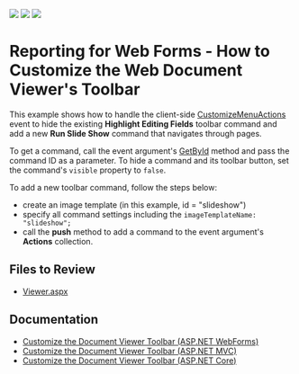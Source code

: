<!-- default badges list -->
![](https://img.shields.io/endpoint?url=https://codecentral.devexpress.com/api/v1/VersionRange/167319057/20.2.3%2B)
[![](https://img.shields.io/badge/Open_in_DevExpress_Support_Center-FF7200?style=flat-square&logo=DevExpress&logoColor=white)](https://supportcenter.devexpress.com/ticket/details/T830473)
[![](https://img.shields.io/badge/📖_How_to_use_DevExpress_Examples-e9f6fc?style=flat-square)](https://docs.devexpress.com/GeneralInformation/403183)
<!-- default badges end -->
# Reporting for Web Forms - How to Customize the Web Document Viewer's Toolbar

This example shows how to handle the client-side [CustomizeMenuActions](https://docs.devexpress.com/XtraReports/DevExpress.XtraReports.Web.Scripts.ASPxClientWebDocumentViewer.CustomizeMenuActions) event to hide the existing **Highlight Editing Fields** toolbar command and add a new **Run Slide Show** command that navigates through pages. 

To get a command, call the event argument's [GetById](https://docs.devexpress.com/XtraReports/DevExpress.XtraReports.Web.Scripts.ASPxClientCustomizeMenuActionsEventArgs.GetById(System.String)) method  and pass the command ID as a parameter. To hide a command and its toolbar button, set the command's `visible` property to `false`.

To add a new toolbar command, follow the steps below:
- create an image template (in this example, id = "slideshow")
- specify all command settings including the
 ```imageTemplateName: "slideshow";```
- call the **push** method to add a command to the event argument's **Actions** collection. 

## Files to Review

* [Viewer.aspx](./CS/DXWebApplication1/Viewer.aspx)

## Documentation

* [Customize the Document Viewer Toolbar (ASP.NET WebForms)](https://docs.devexpress.com/XtraReports/117150/create-end-user-reporting-applications/web-reporting/asp-net-webforms-reporting/document-viewer/html5-document-viewer/api-and-customization/customize-the-document-viewer-toolbar)
* [Customize the Document Viewer Toolbar (ASP.NET MVC)](https://docs.devexpress.com/XtraReports/10043/create-end-user-reporting-applications/web-reporting/asp-net-mvc-reporting/document-viewer/html5-document-viewer/api-and-customization/customize-the-document-viewer-toolbar)
* [Customize the Document Viewer Toolbar (ASP.NET Core)](https://docs.devexpress.com/XtraReports/400270/create-end-user-reporting-applications/web-reporting/asp-net-core-reporting/document-viewer/api-and-customization/customize-the-document-viewer-toolbar)
